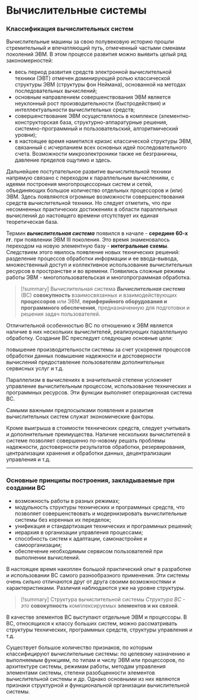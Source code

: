 # Вычислительные системы
### Классификация вычислительных систем

Вычислительные машины за свою полувековую историю прошли стремительный и впечатляющий путь, отмеченный частыми сменами поколений ЭВМ. В этом процессе развития можно выявить целый ряд закономерностей:

- весь период развития средств электронной вычислительной техники (ЭВТ) отмечен доминирующей ролью классической структуры ЭВМ (структуры фон Неймана), основанной на методах последовательных вычислений;
- основным направлением совершенствования ЭВМ является неуклонный рост производительности (быстродействия) и интеллектуальности вычислительных средств;
- совершенствование ЭВМ осуществлялось в комплексе (элементно-конструкторская база, структурно-аппаратурные решения, системно-программный и пользовательский, алгоритмический уровни);
- в настоящее время наметился кризис классической структуры ЭВМ, связанный с исчерпанием всех основных идей последовательного счета. Возможности микроэлектроники также не безграничны, давление пределов ощутимо и здесь.

Дальнейшее поступательное развитие вычислительной техники напрямую связано с переходом к параллельным вычислениям, с идеями построения многопроцессорных систем и сетей, объединяющих большое количество отдельных процессоров и (или) ЭВМ. Здесь появляются огромные возможности совершенствования средств вычислительной техники. Но следует отметить, что при несомненных практических достижениях в области параллельных вычислений до настоящего времени отсутствует их единая теоретическая база.

Термин **_вычислительная система_** появился в начале - **середине 60-х гг**. при появлении ЭВМ III поколения. Это время знаменовалось переходом на новую элементную базу - **интегральные схемы**. Следствием этого явилось появление новых технических решений: разделение процессов обработки информации и ее ввода-вывода, множественный доступ и коллективное использование вычислительных ресурсов в пространстве и во времени. Появились сложные режимы работы ЭВМ - многопользовательская и многопрограммная обработка.

> [!summary] Вычислительная система
> **_Вычислительная система_** (ВС) **совокупность** взаимосвязанных и взаимодействующих **процессоров** или ЭВМ, **периферийного оборудования и** **программного обеспечения**, предназначенную для подготовки и решения задач пользователей.

 Отличительной особенностью ВС по отношению к ЭВМ является наличие в них нескольких вычислителей, реализующих параллельную обработку. Создание ВС преследует следующие основные цели:

повышение производительности системы за счет ускорения процессов обработки данных
повышение надежности и достоверности вычислений
предоставление пользователям дополнительных сервисных услуг и т.д.

Параллелизм в вычислениях в значительной степени усложняет управление вычислительным процессом, использование технических и программных ресурсов. Эти функции выполняет операционная система ВС.

Самыми важными предпосылками появления и развития вычислительных систем служат экономические факторы.

Кроме выигрыша в стоимости технических средств, следует учитывать и дополнительные преимущества. Наличие нескольких вычислителей в системе позволяет совершенно по-новому решать проблемы надежности, достоверности результатов обработки, резервирования, централизации хранения и обработки данных, децентрализации управления и т.д.
***
### Основные принципы построения, закладываемые при создании ВС
- возможность работы в разных режимах;
- модульность структуры технических и программных средств, что позволяет совершенствовать и модернизировать вычислительные системы без коренных их переделок;
- унификация и стандартизация технических и программных решений;
- иерархия в организации управления процессами;
- способность систем к адаптации, самонастройке и самоорганизации;
- обеспечение необходимым сервисом пользователей при выполнении вычислений.

В настоящее время накоплен большой практический опыт в разработке и использовании ВС самого разнообразного применения. Эти системы очень сильно отличаются друг от друга своими возможностями и характеристиками. Различия наблюдаются уже на уровне структуры.

> [!summary] Структура вычислительной системы
> _Структура ВС - это_ **совокупность** комплексируемых **элементов и их связей**.


 В качестве элементов ВС выступают отдельные ЭВМ и процессоры. В ВС, относящихся к классу больших систем, можно рассматривать структуры технических, программных средств, структуры управления и т.д.

Существует большое количество признаков, по которым классифицируют вычислительные системы: по целевому назначению и выполняемым функциям, по типам и числу ЭВМ или процессоров, по архитектуре системы, режимам работы, методам управления элементами системы, степени разобщенности элементов вычислительной системы и др. Однако основными из них являются признаки структурной и функциональной организации вычислительной системы.